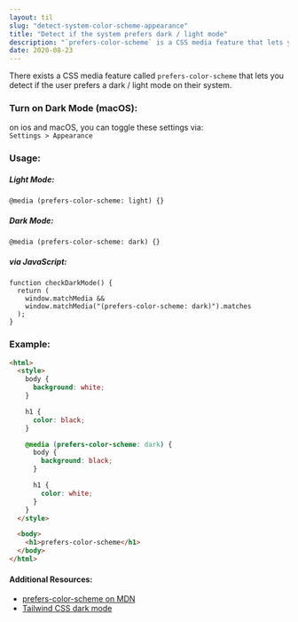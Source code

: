 ```yaml
---
layout: til
slug: "detect-system-color-scheme-appearance"
title: "Detect if the system prefers dark / light mode"
description: "`prefers-color-scheme` is a CSS media feature that lets you detect if the user prefers a dark / light mode on their system."
date: 2020-08-23
---
```


There exists a CSS media feature called `prefers-color-scheme` that lets you detect if the user prefers a dark / light mode on their system.

### Turn on Dark Mode (macOS):

on ios and macOS, you can toggle these settings via: <br />
`Settings > Appearance`

### Usage:

##### Light Mode:

```
@media (prefers-color-scheme: light) {}
```

##### Dark Mode:

```
@media (prefers-color-scheme: dark) {}
```

##### via JavaScript:

```
function checkDarkMode() {
  return (
    window.matchMedia &&
    window.matchMedia("(prefers-color-scheme: dark)").matches
  );
}
```

### Example:

```html
<html>
  <style>
    body {
      background: white;
    }

    h1 {
      color: black;
    }

    @media (prefers-color-scheme: dark) {
      body {
        background: black;
      }

      h1 {
        color: white;
      }
    }
  </style>

  <body>
    <h1>prefers-color-scheme</h1>
  </body>
</html>
```

#### Additional Resources:

- [prefers-color-scheme on MDN](https://developer.mozilla.org/en-US/docs/Web/CSS/@media/prefers-color-scheme)
- [Tailwind CSS dark mode](https://github.com/ChanceArthur/tailwindcss-dark-mode/blob/master/prefers-dark.js)

